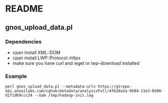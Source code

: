 # README

## gnos_upload_data.pl

### Dependencies

* cpan install XML::DOM
* cpan install LWP::Protocol::https
* make sure you have curl and wget or lwp-download installed

### Example

    perl gnos_upload_data.pl --metadata-urls https://gtrepo-ebi.annailabs.com/cghub/metadata/analysisFull/4fb18a5a-9504-11e3-8d90-d1f1d69ccc24 --bam /tmp/hadoop-init.log


